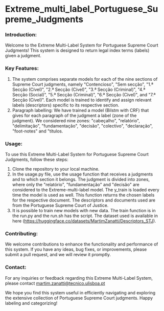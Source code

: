 # Extreme_multi_label_Portuguese_Supreme_Judgments

### Introduction:
Welcome to the Extreme Multi-Label System for Portuguese Supreme Court Judgments! This system is designed to return legal index terms (labels) given a judgment. 

### Key Features:
1. The system comprises separate models for each of the nine sections of Supreme Court judgments, namely "Contencioso", "Sem secção", "1.ª Secção (Cível)", "2.ª Secção (Cível)", "3.ª Secção (Criminal)", "4.ª Secção (Social)", "5.ª Secção (Criminal)", "6.ª Secção (Cível)", and "7.ª Secção (Cível)". Each model is trained to identify and assign relevant labels (descriptors) specific to its respective section.
2. Paragraph labelling: We have trained a model (Bilstm with CRF) that gives for each paragraph of the judgment a label (zone of the judgment). We considered nine zones: "cabeçalho", "relatório", "delimitação", "fundamentação", "decisão", "colectivo", "declaração", "foot-notes" and "títulos. 

### Usage:
To use this Extreme Multi-Label System for Portuguese Supreme Court Judgments, follow these steps:

1. Clone the repository to your local machine.
2. In the usage.py file, use the usage function that receives a judgments and to which section it belongs. The judgment is divided into zones, where only the "relatório", "fundamentação" and "decisão" are considered to the Extreme-multi-label model. The y_train is loaded every time the model is used as well. This function returns the chosen labels for the respective document. The descriptors and documents used are from the Portuguese Supreme Court of Justice.
3. It is possible to train new models with new data. The train function is in the run.py and the run.sh has the script. The dataset used is available in here (https://huggingface.co/datasets/MartimZanatti/Descriptors_STJ).  

### Contributing:
We welcome contributions to enhance the functionality and performance of this system. If you have any ideas, bug fixes, or improvements, please submit a pull request, and we will review it promptly.

### Contact:
For any inquiries or feedback regarding this Extreme Multi-Label System, please contact martim.zanatti@tecnico.ulisboa.pt

We hope you find this system useful in efficiently navigating and exploring the extensive collection of Portuguese Supreme Court judgments. Happy labeling and categorizing!
